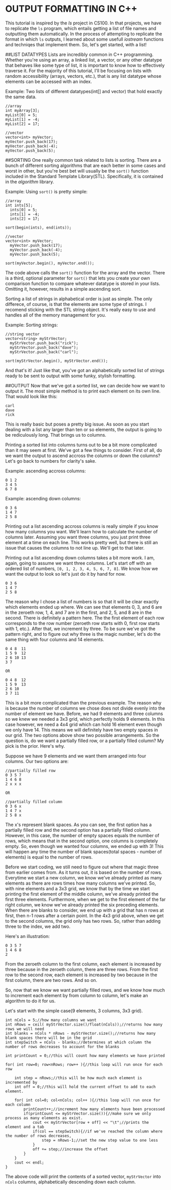 # OUTPUT FORMATTING IN C++

This tutorial is inspired by the *ls* project in CS100. In that projects, we have to replicate the `ls` program, which entails getting a list of file names and outputting them automatically. In the process of attempting to replicate the format in which `ls` outputs, I learned about some usefull *iostream* functions and techniqes that implement them. So, let's get started, with a list!

##LIST DATATYPES
Lists are incredibly common in C++ programming. Whether you're using an array, a linked list, a vector, or any other datatype that behaves like some type of list, it is important to know how to effectively traverse it. For the majority of this tutorial, I'll be focusing on lists with random accessibility (arrays, vectors, etc.), that is any list datatype whose elements can be accessed with an index.

Example: Two lists of different datatypes(int[] and vector<int>) that hold exactly the same data.
```
//array
int myArray[3];
myList[0] = 5;
myList[1] = -4;
myList[2] = 17;

//vector
vector<int> myVector;
myVector.push_back(17);
myVector.push_back(-4);
myVector.push_back(5);
```

##SORTING
One really common task related to lists is sorting. There are a bunch of different sorting algorithms that are each better in some cases and worst in other, but you're best bet will usually be the `sort()` function included in the Standard Template Library(STL). Specifically, it is contained in the *algorithm* library.

Example: Using `sort()` is pretty simple:
```
//array
int ints[5];
  ints[0] = 5;
  ints[1] = -4;
  ints[2] = 17;

sort(begin(ints), end(ints));

//vector
vector<int> myVector;
  myVector.push_back(17);
  myVector.push_back(-4);
  myVector.push_back(5);

sort(myVector.begin(), myVector.end());
```
The code above calls the `sort()` function for the array and the vector. There is a third, optional parameter for `sort()` that lets you create your own comparison function to compare whatever datatype is stored in your lists. Omitting it, however, results in a simple ascending sort.

Sorting a list of strings in alphabetical order is just as simple. The only differece, of course, is that the elements are some type of strings. I recomend sticking with the STL string object. It's really easy to use and handles all of the memory management for you.

Example: Sorting strings:
```
//string vector
vector<string> myStrVector;
  myStrVector.push_back("rick");
  myStrVector.push_back("dave");
  myStrVector.push_back("carl");

sort(myStrVector.begin(), myStrVector.end());
```
And that's it! Just like that, you've got an alphabetically sorted list of strings ready to be sent to output with some funky, stylish formatting.

##OUTPUT
Now that we've got a sorted list, we can decide how we want to output it. The most simple method is to print each element on its own line. That would look like this:
```
carl
dave
rick
```
This is really basic but poses a pretty big issue. As soon as you start dealing with a list any larger than ten or so elements, the output is going to be rediculously long. That brings us to columns.

Printing a sorted list into columns turns out to be a bit more complicated than it may seem at first. We've got a few things to consider. First of all, do we want the output to ascend accross the columns or down the columns? Let's go back to numbers for clarity's sake.

Example: ascending accross columns:
```
0 1 2
3 4 5
6 7 8
```
Example: ascending down columns:
```
0 3 6
1 4 7
2 5 8
```
Printing out a list ascending accross columns is really simple if you know how many columns you want. We'll learn how to calculate the number of columns later. Assuming you want three columns, you just print three element at a time on each line. This works pretty well, but there is still an issue that causes the columns to not line up. We'll get to that later.

Printing out a list ascending down columns takes a bit more work. I am, again, going to assume we want three columns. Let's start off with an ordered list of numbers, `[0, 1, 2, 3, 4, 5, 6, 7, 8]`. We know how we want the output to look so let's just do it by hand for now.
```
0 3 6
1 4 7
2 5 8
```
The reason why I chose a list of numbers is so that it will be clear exactly which elements ended up where. We can see that elements 0, 3, and 6 are in the zeroeth row, 1, 4, and 7 are in the first, and 2, 5, and 8 are in the second. There is definitely a pattern here. The the first element of each row corresponds to the row number (zeroeth row starts with 0, first row starts with 1, etc.). After that, we increment by three. To be sure we've got the pattern right, and to figure out why three is the magic number, let's do the same thing with four columns and 14 elements.
```
0 4 8  11
1 5 9  12
2 6 10 13
3 7 

OR

0 4 8  12
1 5 9  13
2 6 10 
3 7 11
```
This is a bit more complicated than the previous example. The reason why is because the number of columns we chose does not divide evenly into the number of element we have. Before, we had 9 elements and three columns so we knew we needed a 3x3 grid, which perfectly holds 9 elements. In this case however, we need a 4x4 grid which can hold 16 element even though we only have 14. This means we will definitely have two empty spaces in our grid. The two options above show two possible arrangements. So the question is, do we want a partially filled row, or a partially filled column? My pick is the prior. Here's why.

Suppose we have 9 elements and we want them arranged into four columns. Our two options are:
```
//partially filled row
0 3 5 7
1 4 6 8
2 x x x

OR

//partially filled column
0 3 6 x
1 4 7 x
2 5 8 x
```
The x's represent blank spaces. As you can see, the first option has a partially filled row and the second option has a partially filled column. However, in this case, the number of empty spaces equals the number of rows, which means that in the second option, one columns is completely empty. So, even though we wanted four columns, we ended up with 3! This will happen any time the number of blank spaces(total spaces - number of elements) is equal to the number of rows.

Before we start coding, we still need to figure out where that magic three from earlier comes from. As it turns out, it is based on the number of rows. Everytime we start a new column, we know we've already printed as many elements as there are rows times how many columns we've printed. So, with nine elements and a 3x3 grid, we know that by the time we start printing the first element of the middle column, we've already printed the first three elements. Furthermore, when we get to the first element of the far right column, we know we've already printed the six preceding elements. When there are blanks to consider, we end up with a grid that has n rows at first, then n-1 rows after a certain point. In the 4x3 grid above, when we get to the second columns, the grid only has two rows. So, rather than adding three to the index, we add two.

Here's an illustration:
```
0 3 5 7
1 4 6 8
2
```
From the zeroeth column to the first column, each element is increased by three because in the zeroeth column, there are three rows. From the first row to the second row, each element is increased by two because in the first column, there are two rows. And so on.

So, now that we know we want partially filled rows, and we know how much to increment each element by from column to column, let's make an algorithm to do it for us.

Let's start with the simple case(9 elements, 3 columns, 3x3 grid).
```
int nCols = 5;//how many columns we want
int nRows = ceil( myStrVector.size()/float(nCols));//returns how many rows we will need
int blanks = nCols * nRows - myStrVector.size();//returns how many blank spaces there will be in the grid
int stepSwitch = nCols - blanks;//determines at which column the number of rows decreases to account for the blanks

int printCount = 0;//this will count how many elements we have printed

for( int row=0; row<nRows; row++ ){//this loop will run once for each row

    int step = nRows;//this will be how much each element is incremented by
    int off = 0;//this will hold the current offset to add to each element.

    for( int col=0; col<nCols; col++ ){//this loop will run once for each column
        printCount++;//increment how many elements have been processed
        if(printCount <= myStrVector.size()){//make sure we only process as many elements as exist.
            cout << myStrVector[row + off] << "\t";//prints the element and a tab
            if(col == stepSwitch){//if we've reached the column where the number of rows decreases,
                step = nRows-1;//set the new step value to one less
            }
            off += step;//increase the offset
        }
    }
    cout << endl;
}
```
The above code will print the contents of a sorted vector, `myStrVector` into `nCols` columns, alphabetically descending down each column.



